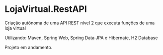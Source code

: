 # LojaVirtual.RestAPI
Criação autônoma de uma API REST nível 2 que executa funções de uma loja virtual

Utilizando: Maven, Spring Web, Spring Data JPA e Hibernate, H2 Database

Projeto em andamento.
